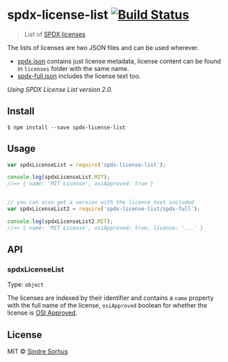 # spdx-license-list [![Build Status](https://travis-ci.org/sindresorhus/spdx-license-list.svg?branch=master)](https://travis-ci.org/sindresorhus/spdx-license-list)

> List of [SPDX licenses](http://spdx.org/licenses/)

The lists of licenses are two JSON files and can be used wherever.

-	[spdx.json](spdx.json) contains just license metadata, license content can be found in `licenses` folder with the same name.
-	[spdx-full.json](spdx-full.json) includes the license text too.

*Using SPDX License List version 2.0.*


## Install

```
$ npm install --save spdx-license-list
```


## Usage

```js
var spdxLicenseList = require('spdx-license-list');

console.log(spdxLicenseList.MIT);
//=> { name: 'MIT License', osiApproved: true }


// you can also get a version with the licence text included
var spdxLicenseList2 = require('spdx-license-list/spdx-full');

console.log(spdxLicenseList2.MIT);
//=> { name: 'MIT License', osiApproved: true, license: '...' }
```


## API

### spdxLicenseList

Type: `object`

The licenses are indexed by their identifier and contains a `name` property with the full name of the license, `osiApproved` boolean for whether the license is [OSI Approved](http://opensource.org/licenses).


## License

MIT © [Sindre Sorhus](http://sindresorhus.com)

